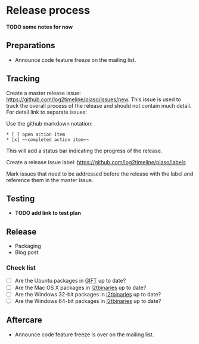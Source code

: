# Release process

**TODO some notes for now**

## Preparations
* Announce code feature freeze on the mailing list.

## Tracking
Create a master release issue: https://github.com/log2timeline/plaso/issues/new. This issue is used to track the overall process of the release and should not contain much detail. For detail link to separate issues:

Use the github markdown notation:
```
* [ ] open action item
* [x] ~~completed action item~~
```

This will add a status bar indicating the progress of the release.

Create a release issue label: https://github.com/log2timeline/plaso/labels

Mark issues that need to be addressed before the release with the label and reference them in the master issue.

## Testing
* **TODO add link to test plan**

## Release
* Packaging
* Blog post

### Check list
* [ ] Are the Ubuntu packages in [GIFT](https://launchpad.net/~gift) up to date?
* [ ] Are the Mac OS X packages in [l2tbinaries](https://github.com/log2timeline/l2tbinaries) up to date?
* [ ] Are the Windows 32-bit packages in [l2tbinaries](https://github.com/log2timeline/l2tbinaries) up to date?
* [ ] Are the Windows 64-bit packages in [l2tbinaries](https://github.com/log2timeline/l2tbinaries) up to date?

## Aftercare
* Announce code feature freeze is over on the mailing list.